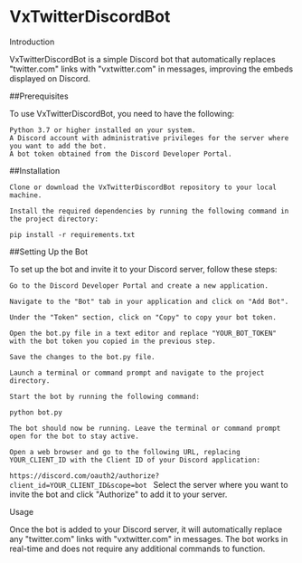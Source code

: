 # VxTwitterDiscordBot

Introduction

VxTwitterDiscordBot is a simple Discord bot that automatically replaces "twitter.com" links with "vxtwitter.com" in messages, improving the embeds displayed on Discord.

##Prerequisites

To use VxTwitterDiscordBot, you need to have the following:

    Python 3.7 or higher installed on your system.
    A Discord account with administrative privileges for the server where you want to add the bot.
    A bot token obtained from the Discord Developer Portal.

##Installation

    Clone or download the VxTwitterDiscordBot repository to your local machine.

    Install the required dependencies by running the following command in the project directory:


`pip install -r requirements.txt`

##Setting Up the Bot

To set up the bot and invite it to your Discord server, follow these steps:

    Go to the Discord Developer Portal and create a new application.

    Navigate to the "Bot" tab in your application and click on "Add Bot".

    Under the "Token" section, click on "Copy" to copy your bot token.

    Open the bot.py file in a text editor and replace "YOUR_BOT_TOKEN" with the bot token you copied in the previous step.

    Save the changes to the bot.py file.

    Launch a terminal or command prompt and navigate to the project directory.

    Start the bot by running the following command:

`python bot.py`

    The bot should now be running. Leave the terminal or command prompt open for the bot to stay active.

    Open a web browser and go to the following URL, replacing YOUR_CLIENT_ID with the Client ID of your Discord application:


`https://discord.com/oauth2/authorize?client_id=YOUR_CLIENT_ID&scope=bot
`
    Select the server where you want to invite the bot and click "Authorize" to add it to your server.

Usage

Once the bot is added to your Discord server, it will automatically replace any "twitter.com" links with "vxtwitter.com" in messages. The bot works in real-time and does not require any additional commands to function.
